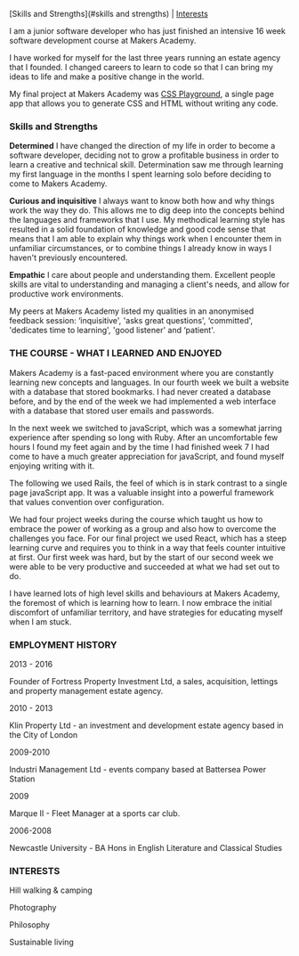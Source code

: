 [Skills and Strengths](#skills and strengths) | [Interests](#interests)

I am a junior software developer who has just finished an intensive 16 week software development course at Makers Academy.

I have worked for myself for the last three years running an estate agency that I founded. I changed careers to learn to code so that I can bring my ideas to life and make a positive change in the world.

My final project at Makers Academy was [CSS Playground](https://css-play.herokuapp.com), a single page app that allows you to generate CSS and HTML without writing any code.

### Skills and Strengths

**Determined**
I have changed the direction of my life in order to become a software developer, deciding not to grow a profitable business in order to learn a creative and technical skill. Determination saw me through learning my first language in the months I spent learning solo before deciding to come to Makers Academy.

**Curious and inquisitive**
I always want to know both how and why things work the way they do. This allows me to dig deep into the concepts behind the languages and frameworks that I use. My methodical learning style has resulted in a solid foundation of knowledge and good code sense that means that I am able to explain why things work when I encounter them in unfamiliar circumstances, or to combine things I already know in ways I haven't previously encountered.

**Empathic**
I care about people and understanding them. Excellent people skills are vital to understanding and managing a client's needs, and allow for productive work environments.

My peers at Makers Academy listed my qualities in an anonymised feedback session: ‘inquisitive', 'asks great questions', ‘committed', 'dedicates time to learning', 'good listener' and ‘patient'.

### THE COURSE - WHAT I LEARNED AND ENJOYED

Makers Academy is a fast-paced environment where you are constantly learning new concepts and languages. In our fourth week we built a website with a database that stored bookmarks. I had never created a database before, and by the end of the week we had implemented a web interface with a database that stored user emails and passwords.

In the next week we switched to javaScript, which was a somewhat jarring experience after spending so long with Ruby. After an uncomfortable few hours I found my feet again and by the time I had finished week 7 I had come to have a much greater appreciation for javaScript, and found myself enjoying writing with it.

The following we used Rails, the feel of which is in stark contrast to a single page javaScript app. It was a valuable insight into a powerful framework that values convention over configuration.

We had four project weeks during the course which taught us how to embrace the power of working as a group and also how to overcome the challenges you face. For our final project we used React, which has a steep learning curve and requires you to think in a way that feels counter intuitive at first. Our first week was hard, but by the start of our second week we were able to be very productive and succeeded at what we had set out to do.

I have learned lots of high level skills and behaviours at Makers Academy, the foremost of which is learning how to learn. I now embrace the initial discomfort of unfamiliar territory, and have strategies for educating myself when I am stuck.

### EMPLOYMENT HISTORY

2013 - 2016

Founder of Fortress Property Investment Ltd, a sales, acquisition, lettings and property management estate agency.

2010 - 2013

Klin Property Ltd - an investment and development estate agency based in the City of London

2009-2010

Industri Management Ltd - events company based at Battersea Power Station

2009

Marque II - Fleet Manager at a sports car club.

2006-2008

Newcastle University - BA Hons in English Literature and Classical Studies


### INTERESTS

Hill walking & camping

Photography

Philosophy

Sustainable living
